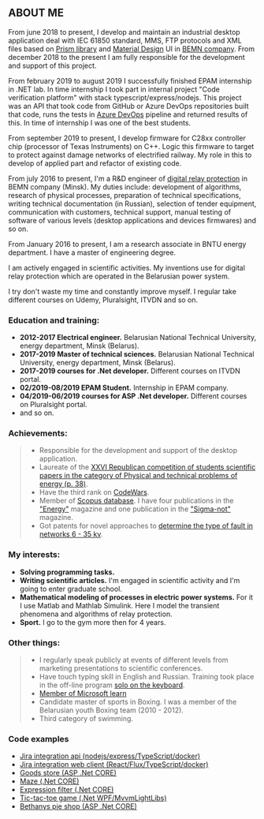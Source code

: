 ## ABOUT ME

From june 2018 to present, I develop and maintain an industrial desktop application deal with IEC 61850 standard, MMS, FTP protocols and XML files based on [Prism library](http://prismlibrary.github.io/) and [Material Design](http://materialdesigninxaml.net/) UI in [BEMN company](http://bemn.by/). From december 2018 to the present I am fully responsible for the development and support of this project. 

From february 2019 to august 2019 I successfully finished EPAM internship in .NET lab. In time internship I took part in internal project "Code verification platform" with stack typescript/express/nodejs. This project was an API that took code from GitHub or Azure DevOps repositories built that code, runs the tests in [Azure DevOps](https://docs.microsoft.com/en-us/rest/api/azure/devops/?view=azure-devops-rest-5.1) pipeline and returned results of this. In time of internship I was one of the best students. 

From september 2019 to present, I develop firmware for C28xx controller chip (processor of Texas Instruments) on C++. Logic this firmware to target to protect against damage networks of electrified railway. My role in this to develop of applied part and refactor of existing code.

From july 2016 to present, I'm a R&D engineer of [digital relay protection](https://en.wikipedia.org/wiki/Digital_protective_relay) in BEMN company (Minsk). My duties include: development of algorithms, research of physical processes, preparation of technical specifications, writing technical documentation (in Russian), selection of tender equipment, communication with customers, technical support, manual testing of software of various levels (desktop applications and devices firmwares) and so on.

From January 2016 to present, I am a research associate in BNTU energy department. I have a master of engineering degree.

I am actively engaged in scientific activities. My inventions use for digital relay protection which are operated in the Belarusian power system.

I try don't waste my time and constantly improve myself. I regular take different courses on Udemy, Pluralsight, ITVDN and so on.

### Education and training:

- **2012-2017 Electrical engineer.** Belarusian National Technical University, energy department, Minsk (Belarus).
- **2017-2019 Master of technical sciences.** Belarusian National Technical University, energy department, Minsk (Belarus).
- **2017-2019 courses for .Net developer.** Different courses on ITVDN portal.
- **02/2019-08/2019 EPAM Student.** Internship in EPAM company.
- **04/2019-06/2019 courses for ASP .Net developer.** Different courses on Pluralsight portal.
- and so on.

### Achievements:

> - Responsible for the development and support of the desktop application.
> - Laureate of the [XXVI Republican competition of students scientific papers in the category of Physical and technical problems of energy (p. 38)](http://www.sws.bsu.by/%D0%A0%D0%B5%D0%B7%D1%83%D0%BB%D1%8C%D1%82%D0%B0%D1%82%D1%8B%20%D0%BF%D0%BE%20%D0%B2%D1%83%D0%B7%D0%B0%D0%BC-%D1%81%D0%B5%D0%BA%D1%86-%D0%BA%D0%B0%D1%82%D0%B5%D0%B3(%D0%B0%D0%B2%D1%82%D0%BE%D1%80%D1%8B_%D1%80%D1%83%D0%BA%D0%BE%D0%B2_%D1%80%D0%B0%D0%B1%D0%BE%D1%82%D0%B0)%D0%B4%D0%BB%D1%8F%20%D1%81%D0%B0%D0%B9%D1%82%D0%B0.pdf).
> - Have the third rank on [CodeWars](https://www.codewars.com/users/VladKachenya/completed_solutions).
> - Member of [Scopus database](https://www.scopus.com/authid/detail.uri?authorId=57199259310). I have four publications in the ["Energy"](https://energy.bntu.by/jour/search/search) magazine and one publication in the ["Sigma-not"](http://www.sigma-not.pl/publikacja-114651-digital-filters-to-separate-the-first-and-second-harmonics-of-signals-in-microprocessor-bases-protection-of-electrical-installations-equipped-with-transformers-przeglad-elektrotechniczny-2018-7.html) magazine. 
> - Got patents for novel approaches to [determine the type of fault in networks 6 - 35 kv](https://www.eapo.org/ru/search.html?search_string=%D0%9A%D0%B0%D1%87%D0%B5%D0%BD%D1%8F).


### My interests:

- **Solving programming tasks.**
- **Writing scientific articles.** I'm engaged in scientific activity and I'm going to enter graduate school.
- **Mathematical modeling of processes in electric power systems.** For it I use Matlab and Mathlab Simulink. Here I model the transient phenomena and algorithms of relay protection.
- **Sport.** I go to the gym more then for 4 years.

### Other things:

> - I regularly speak publicly at events of different levels from marketing presentations to scientific conferences.
> - Have touch typing skill in English and Russian. Training took place in the off-line program [solo on the keyboard](https://ergosolo.ru).
> - [Member of Microsoft learn](https://techprofile.microsoft.com/en-gb/VladKachenya)
> - Candidate master of sports in Boxing. I was a member of the Belarusian youth Boxing team (2010 - 2012).
> - Third category of swimming.

### Code examples
-  [Jira integration api (nodejs/express/TypeScript/docker)](https://github.com/VladKachenya/tp-jira-integration-api)
-  [Jira integration web client (React/Flux/TypeScript/docker)](https://github.com/VladKachenya/tp-jira-integration-web)
-  [Goods store (ASP .Net CORE)](https://github.com/VladKachenya/GoodsStore.git)
-  [Maze (.Net CORE)](https://github.com/VladKachenya/Maze.git)
-  [Expression filter (.Net CORE)](https://github.com/VladKachenya/Expressions.git)
-  [Tic-tac-toe game (.Net WPF/MvvmLightLibs)](https://github.com/VladKachenya/TicTacToe)
-  [Bethanys pie shop (ASP .Net CORE)](https://github.com/VladKachenya/BethanysPieShop)
